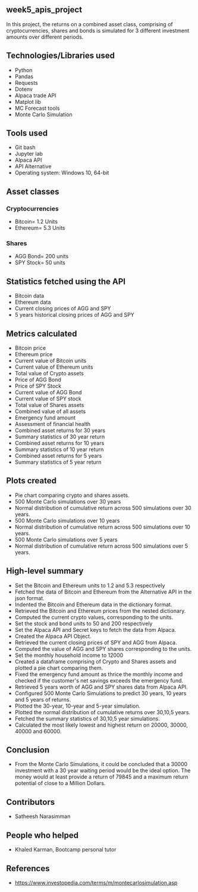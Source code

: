 ## week5_apis_project
In this project, the returns on a combined asset class, comprising of cryptocurrencies, shares and bonds is simulated for 3 different investment amounts over different periods. 

## Technologies/Libraries used
- Python
- Pandas
- Requests
- Dotenv
- Alpaca trade API
- Matplot lib
- MC Forecast tools
- Monte Carlo Simulation

## Tools used
- Git bash
- Jupyter lab
- Alpaca API
- API Alternative
- Operating system: Windows 10, 64-bit

## Asset classes
### Cryptocurrencies
- Bitcoin= 1.2 Units
- Ethereum= 5.3 Units
### Shares
- AGG Bond= 200 units
- SPY Stock= 50 units

## Statistics fetched using the API
- Bitcoin data
- Ethereum data
- Current closing prices of AGG and SPY
- 5 years historical closing prices of AGG and SPY

## Metrics calculated
- Bitcoin price
- Ethereum price
- Current value of Bitcoin units
- Current value of Ethereum units
- Total value of Crypto assets
- Price of AGG Bond
- Price of SPY Stock
- Current value of AGG Bond
- Current value of SPY stock
- Total value of Shares assets
- Combined value of all assets
- Emergency fund amount
- Assessment of financial health
- Combined asset returns for 30 years
- Summary statistics of 30 year return
- Combined asset returns for 10 years
- Summary statistics of 10 year return
- Combined asset returns for 5 years
- Summary statistics of 5 year return

## Plots created
- Pie chart comparing crypto and shares assets.
- 500 Monte Carlo simulations over 30 years
- Normal distribution of cumulative return across 500 simulations over 30 years.
- 500 Monte Carlo simulations over 10 years
- Normal distribution of cumulative return across 500 simulations over 10 years.
- 500 Monte Carlo simulations over 5 years
- Normal distribution of cumulative return across 500 simulations over 5 years.

## High-level summary
- Set the Bitcoin and Ethereum units to 1.2 and 5.3 respectively
- Fetched the data of Bitcoin and Ethereum from the Alternative API in the json format.
- Indented the Bitcoin and Ethereum data in the dictionary format.
- Retrieved the Bitcoin and Ethereum prices from the nested dictionary.
- Computed the current crypto values, corresponding to the units.
- Set the stock and bond units to 50 and 200 respectively
- Set the Alpaca API and Secret keys to fetch the data from Alpaca.
- Created the Alpaca API Object.
- Retrieved the current closing prices of SPY and AGG from Alpaca.
- Computed the value of AGG and SPY shares corresponding to the units.
- Set the monthly household income to 12000
- Created a dataframe comprising of Crypto and Shares assets and plotted a pie chart comparing them.
- Fixed the emergency fund amount as thrice the monthly income and checked if the customer's net savings exceeds the emergency fund.
- Retrieved 5 years worth of AGG and SPY shares data from Alpaca API.
- Configured 500 Monte Carlo Simulations to predict 30 years, 10 years and 5 years of returns.
- Plotted the 30-year, 10-year and 5-year simulation.
- Plotted the normal distribution of cumulative returns over 30,10,5 years.
- Fetched the summary statistics of 30,10,5 year simulations.
- Calculated the most likely lowest and highest return on 20000, 30000, 40000 and 60000.

## Conclusion
- From the Monte Carlo Simulations, it could be concluded that a 30000 investment with a 30 year waiting period would be the ideal option. The money would at least provide a return of 79845 and a maximum return potential of close to a Million Dollars.

## Contributors
- Satheesh Narasimman

## People who helped
- Khaled Karman, Bootcamp personal tutor

## References
- https://www.investopedia.com/terms/m/montecarlosimulation.asp
